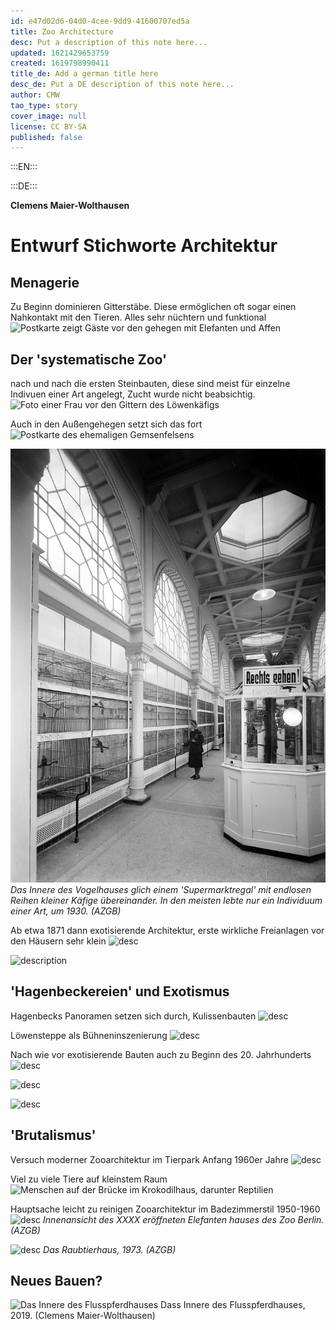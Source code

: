 ```yaml
---
id: e47d02d6-04d0-4cee-9dd9-41600707ed5a
title: Zoo Architecture
desc: Put a description of this note here...
updated: 1621429653759
created: 1619798990411
title_de: Add a german title here
desc_de: Put a DE description of this note here...
author: CMW
tao_type: story
cover_image: null
license: CC BY-SA
published: false
---
```


:::EN:::


:::DE:::

**Clemens Maier-Wolthausen**

# Entwurf Stichworte Architektur

## Menagerie

Zu Beginn dominieren Gitterstäbe. Diese ermöglichen oft sogar einen Nahkontakt mit den Tieren. Alles sehr nüchtern und funktional
![Postkarte zeigt Gäste vor den gehegen mit Elefanten und Affen](/images/cmw/PK-1900-elephants.jpg)

## Der 'systematische Zoo'

nach und nach die ersten Steinbauten, diese sind meist für einzelne Indivuen einer Art angelegt, Zucht wurde nicht beabsichtig.
![Foto einer Frau vor den Gittern des Löwenkäfigs](/images/cmw/woman-lioncage-1872.jpg)

Auch in den Außengehegen setzt sich das fort
![Postkarte des ehemaligen Gemsenfelsens](/images/cmw/Gemsenfelsen.jpg)

![das Innere des Vogelhauses](images\cmw\Vogelhaus_innen_um_1930.jpg)
_Das Innere des Vogelhauses glich einem 'Supermarktregal' mit endlosen Reihen kleiner Käfige übereinander. In den meisten lebte nur ein Individuum einer Art, um 1930. (AZGB)_

Ab etwa 1871 dann exotisierende Architektur, erste wirkliche Freianlagen vor den Häusern sehr klein
![desc](/images/cmw/S_3_68_Elefantenpagode.jpg)

![description](/images/cmw/openenclosure-elephants-1920.jpg)

## 'Hagenbeckereien' und Exotismus

Hagenbecks Panoramen setzen sich durch, Kulissenbauten
![desc](/images/cmw/Affenfelsen-Heck.jpg)

Löwensteppe als Bühneninszenierung
![desc](/images/cmw/lioneclosure_1938.jpg)

Nach wie vor exotisierende Bauten auch zu Beginn des 20. Jahrhunderts
![desc](/images/cmw/Straussenhaus_1934_S_7_8.jpg)

![desc](/images/cmw/Blockhaus_Wisente.jpg)

![desc](/images/cmw/Affenpalmenhaus.jpg)

## 'Brutalismus'

Versuch moderner Zooarchitektur im Tierpark Anfang 1960er Jahre
![desc](/images/cmw/BrehmHaus_Magirus_1965.jpg)

Viel zu viele Tiere auf kleinstem Raum
![Menschen auf der Brücke im Krokodilhaus, darunter Reptilien](/images/cmw/Krokodilhalle_Schroeder_1964.jpg)

Hauptsache leicht zu reinigen Zooarchitektur im Badezimmerstil 1950-1960
![desc](/images/cmw/Elefantenhaus_innen_Heinroth.jpg)
*Innenansicht des XXXX eröffneten Elefanten hauses des Zoo Berlin. (AZGB)*

![desc](/images/cmw/Neues_Raubtierhaus_14061973.jpg)
*Das Raubtierhaus, 1973. (AZGB)*

## Neues Bauen?

![Das Innere des Flusspferdhauses](/images/cmw/Flussspferdhaus_2019.jpg)
Dass Innere des Flusspferdhauses, 2019. (Clemens Maier-Wolthausen)